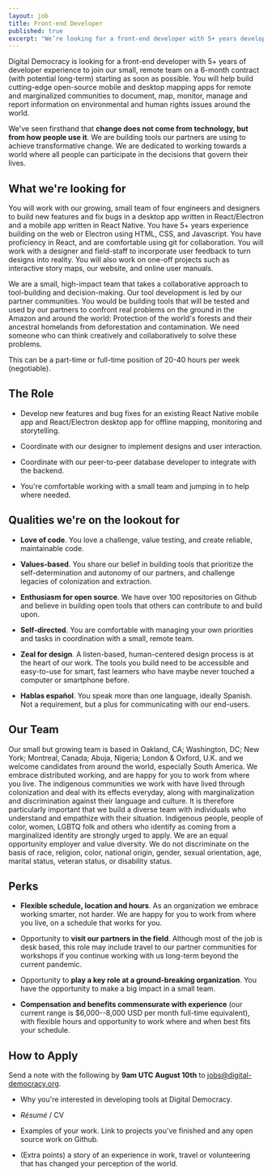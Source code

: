 ```yaml
---
layout: job
title: Front-end Developer
published: true
excerpt: "We’re looking for a front-end developer with 5+ years developer experience to join our small, remote team on a 6-month contract (with potential long-term) starting as soon as possible."
---
```

Digital Democracy is looking for a front-end developer with 5+ years of
developer experience to join our small, remote team on a 6-month contract (with
potential long-term) starting as soon as possible. You will help build
cutting-edge open-source mobile and desktop mapping apps for remote and
marginalized communities to document, map, monitor, manage and report
information on environmental and human rights issues around the world.

We've seen firsthand that **change does not come from technology, but
from how people use it**. We are building tools our partners are using
to achieve transformative change. We are dedicated to working towards a
world where all people can participate in the decisions that govern
their lives.

## What we're looking for

You will work with our growing, small team of four engineers and
designers to build new features and fix bugs in a desktop app written in
React/Electron and a mobile app written in React Native. You have 5+
years experience building on the web or Electron using HTML, CSS, and
Javascript. You have proficiency in React, and are comfortable using git
for collaboration. You will work with a designer and field-staff to
incorporate user feedback to turn designs into reality. You will also
work on one-off projects such as interactive story maps, our website,
and online user manuals.

We are a small, high-impact team that takes a collaborative approach to
tool-building and decision-making. Our tool development is led by our
partner communities. You would be building tools that will be tested and
used by our partners to confront real problems on the ground in the
Amazon and around the world: Protection of the world's forests and their
ancestral homelands from deforestation and contamination. We need
someone who can think creatively and collaboratively to solve these
problems.

This can be a part-time or full-time position of 20-40 hours per week
(negotiable).

## The Role

- Develop new features and bug fixes for an existing React Native
mobile app and React/Electron desktop app for offline mapping,
monitoring and storytelling.

- Coordinate with our designer to implement designs and user
interaction.

- Coordinate with our peer-to-peer database developer to integrate
with the backend.

- You're comfortable working with a small team and jumping in to help
where needed.

## Qualities we're on the lookout for

- **Love of code**. You love a challenge, value testing, and create
reliable, maintainable code.

- **Values-based**. You share our belief in building tools that
prioritize the self-determination and autonomy of our partners,
and challenge legacies of colonization and extraction.

- **Enthusiasm for open source**. We have over 100 repositories on
Github and believe in building open tools that others can
contribute to and build upon.

- **Self-directed**. You are comfortable with managing your own
priorities and tasks in coordination with a small, remote team.

- **Zeal for design**. A listen-based, human-centered design process
is at the heart of our work. The tools you build need to be
accessible and easy-to-use for smart, fast learners who have maybe
never touched a computer or smartphone before.

- **Hablas español**. You speak more than one language, ideally
Spanish. Not a requirement, but a plus for communicating with our
end-users.

## Our Team

Our small but growing team is based in Oakland, CA; Washington, DC; New
York; Montreal, Canada; Abuja, Nigeria; London & Oxford, U.K. and we
welcome candidates from around the world, especially South America. We
embrace distributed working, and are happy for you to work from where
you live. The indigenous communities we work with have lived through
colonization and deal with its effects everyday, along with
marginalization and discrimination against their language and culture.
It is therefore particularly important that we build a diverse team with
individuals who understand and empathize with their situation.
Indigenous people, people of color, women, LGBTQ folk and others who
identify as coming from a marginalized identity are strongly urged to
apply. We are an equal opportunity employer and value diversity. We do
not discriminate on the basis of race, religion, color, national origin,
gender, sexual orientation, age, marital status, veteran status, or
disability status.

## Perks

- **Flexible schedule, location and hours**. As an organization we
embrace working smarter, not harder. We are happy for you to work
from where you live, on a schedule that works for you.

- Opportunity to **visit our partners in the field**. Although most of
the job is desk based, this role may include travel to our partner
communities for workshops if you continue working with us
long-term beyond the current pandemic.

- Opportunity to **play a key role at a ground-breaking
organization**. You have the opportunity to make a big impact in a
small team.

- **Compensation and benefits commensurate with experience** (our
current range is $6,000--8,000 USD per month full-time
equivalent), with flexible hours and opportunity to work where and
when best fits your schedule.

## How to Apply

Send a note with the following by **9am UTC August 10th** to
[jobs@digital-democracy.org](mailto:jobs@digital-democracy.org).

- Why you're interested in developing tools at Digital Democracy.

- *Résumé* / CV

- Examples of your work. Link to projects you've finished and any open
source work on Github.

- (Extra points) a story of an experience in work, travel or
volunteering that has changed your perception of the world.
